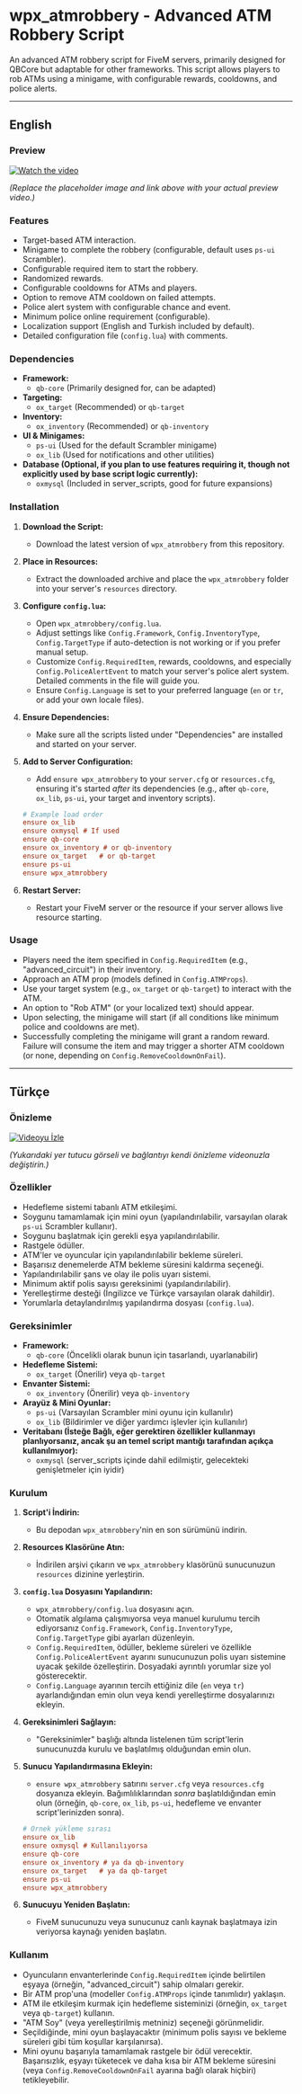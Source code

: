 # wpx_atmrobbery - Advanced ATM Robbery Script

An advanced ATM robbery script for FiveM servers, primarily designed for QBCore but adaptable for other frameworks. This script allows players to rob ATMs using a minigame, with configurable rewards, cooldowns, and police alerts.

---

## English

### Preview

[![Watch the video](https://via.placeholder.com/1280x720.png?text=Click+to+Watch+Preview+Video)](https://www.youtube.com/watch?v=YOUR_PREVIEW_VIDEO_ID_HERE)

*(Replace the placeholder image and link above with your actual preview video.)*

### Features

*   Target-based ATM interaction.
*   Minigame to complete the robbery (configurable, default uses `ps-ui` Scrambler).
*   Configurable required item to start the robbery.
*   Randomized rewards.
*   Configurable cooldowns for ATMs and players.
*   Option to remove ATM cooldown on failed attempts.
*   Police alert system with configurable chance and event.
*   Minimum police online requirement (configurable).
*   Localization support (English and Turkish included by default).
*   Detailed configuration file (`config.lua`) with comments.

### Dependencies

*   **Framework:**
    *   `qb-core` (Primarily designed for, can be adapted)
*   **Targeting:**
    *   `ox_target` (Recommended) or `qb-target`
*   **Inventory:**
    *   `ox_inventory` (Recommended) or `qb-inventory`
*   **UI & Minigames:**
    *   `ps-ui` (Used for the default Scrambler minigame)
    *   `ox_lib` (Used for notifications and other utilities)
*   **Database (Optional, if you plan to use features requiring it, though not explicitly used by base script logic currently):**
    *   `oxmysql` (Included in server_scripts, good for future expansions)

### Installation

1.  **Download the Script:**
    *   Download the latest version of `wpx_atmrobbery` from this repository.
2.  **Place in Resources:**
    *   Extract the downloaded archive and place the `wpx_atmrobbery` folder into your server's `resources` directory.
3.  **Configure `config.lua`:**
    *   Open `wpx_atmrobbery/config.lua`.
    *   Adjust settings like `Config.Framework`, `Config.InventoryType`, `Config.TargetType` if auto-detection is not working or if you prefer manual setup.
    *   Customize `Config.RequiredItem`, rewards, cooldowns, and especially `Config.PoliceAlertEvent` to match your server's police alert system. Detailed comments in the file will guide you.
    *   Ensure `Config.Language` is set to your preferred language (`en` or `tr`, or add your own locale files).
4.  **Ensure Dependencies:**
    *   Make sure all the scripts listed under "Dependencies" are installed and started on your server.
5.  **Add to Server Configuration:**
    *   Add `ensure wpx_atmrobbery` to your `server.cfg` or `resources.cfg`, ensuring it's started *after* its dependencies (e.g., after `qb-core`, `ox_lib`, `ps-ui`, your target and inventory scripts).

    ```cfg
    # Example load order
    ensure ox_lib
    ensure oxmysql # If used
    ensure qb-core
    ensure ox_inventory # or qb-inventory
    ensure ox_target   # or qb-target
    ensure ps-ui
    ensure wpx_atmrobbery
    ```

6.  **Restart Server:**
    *   Restart your FiveM server or the resource if your server allows live resource starting.

### Usage

*   Players need the item specified in `Config.RequiredItem` (e.g., "advanced_circuit") in their inventory.
*   Approach an ATM prop (models defined in `Config.ATMProps`).
*   Use your target system (e.g., `ox_target` or `qb-target`) to interact with the ATM.
*   An option to "Rob ATM" (or your localized text) should appear.
*   Upon selecting, the minigame will start (if all conditions like minimum police and cooldowns are met).
*   Successfully completing the minigame will grant a random reward. Failure will consume the item and may trigger a shorter ATM cooldown (or none, depending on `Config.RemoveCooldownOnFail`).

---

## Türkçe

### Önizleme

[![Videoyu İzle](https://via.placeholder.com/1280x720.png?text=Önizleme+Videosunu+İzlemek+İçin+Tıkla)](https://www.youtube.com/watch?v=YOUR_PREVIEW_VIDEO_ID_HERE)

*(Yukarıdaki yer tutucu görseli ve bağlantıyı kendi önizleme videonuzla değiştirin.)*

### Özellikler

*   Hedefleme sistemi tabanlı ATM etkileşimi.
*   Soygunu tamamlamak için mini oyun (yapılandırılabilir, varsayılan olarak `ps-ui` Scrambler kullanır).
*   Soygunu başlatmak için gerekli eşya yapılandırılabilir.
*   Rastgele ödüller.
*   ATM'ler ve oyuncular için yapılandırılabilir bekleme süreleri.
*   Başarısız denemelerde ATM bekleme süresini kaldırma seçeneği.
*   Yapılandırılabilir şans ve olay ile polis uyarı sistemi.
*   Minimum aktif polis sayısı gereksinimi (yapılandırılabilir).
*   Yerelleştirme desteği (İngilizce ve Türkçe varsayılan olarak dahildir).
*   Yorumlarla detaylandırılmış yapılandırma dosyası (`config.lua`).

### Gereksinimler

*   **Framework:**
    *   `qb-core` (Öncelikli olarak bunun için tasarlandı, uyarlanabilir)
*   **Hedefleme Sistemi:**
    *   `ox_target` (Önerilir) veya `qb-target`
*   **Envanter Sistemi:**
    *   `ox_inventory` (Önerilir) veya `qb-inventory`
*   **Arayüz & Mini Oyunlar:**
    *   `ps-ui` (Varsayılan Scrambler mini oyunu için kullanılır)
    *   `ox_lib` (Bildirimler ve diğer yardımcı işlevler için kullanılır)
*   **Veritabanı (İsteğe Bağlı, eğer gerektiren özellikler kullanmayı planlıyorsanız, ancak şu an temel script mantığı tarafından açıkça kullanılmıyor):**
    *   `oxmysql` (server_scripts içinde dahil edilmiştir, gelecekteki genişletmeler için iyidir)

### Kurulum

1.  **Script'i İndirin:**
    *   Bu depodan `wpx_atmrobbery`'nin en son sürümünü indirin.
2.  **Resources Klasörüne Atın:**
    *   İndirilen arşivi çıkarın ve `wpx_atmrobbery` klasörünü sunucunuzun `resources` dizinine yerleştirin.
3.  **`config.lua` Dosyasını Yapılandırın:**
    *   `wpx_atmrobbery/config.lua` dosyasını açın.
    *   Otomatik algılama çalışmıyorsa veya manuel kurulumu tercih ediyorsanız `Config.Framework`, `Config.InventoryType`, `Config.TargetType` gibi ayarları düzenleyin.
    *   `Config.RequiredItem`, ödüller, bekleme süreleri ve özellikle `Config.PoliceAlertEvent` ayarını sunucunuzun polis uyarı sistemine uyacak şekilde özelleştirin. Dosyadaki ayrıntılı yorumlar size yol gösterecektir.
    *   `Config.Language` ayarının tercih ettiğiniz dile (`en` veya `tr`) ayarlandığından emin olun veya kendi yerelleştirme dosyalarınızı ekleyin.
4.  **Gereksinimleri Sağlayın:**
    *   "Gereksinimler" başlığı altında listelenen tüm script'lerin sunucunuzda kurulu ve başlatılmış olduğundan emin olun.
5.  **Sunucu Yapılandırmasına Ekleyin:**
    *   `ensure wpx_atmrobbery` satırını `server.cfg` veya `resources.cfg` dosyanıza ekleyin. Bağımlılıklarından *sonra* başlatıldığından emin olun (örneğin, `qb-core`, `ox_lib`, `ps-ui`, hedefleme ve envanter script'lerinizden sonra).

    ```cfg
    # Örnek yükleme sırası
    ensure ox_lib
    ensure oxmysql # Kullanılıyorsa
    ensure qb-core
    ensure ox_inventory # ya da qb-inventory
    ensure ox_target   # ya da qb-target
    ensure ps-ui
    ensure wpx_atmrobbery
    ```

6.  **Sunucuyu Yeniden Başlatın:**
    *   FiveM sunucunuzu veya sunucunuz canlı kaynak başlatmaya izin veriyorsa kaynağı yeniden başlatın.

### Kullanım

*   Oyuncuların envanterlerinde `Config.RequiredItem` içinde belirtilen eşyaya (örneğin, "advanced_circuit") sahip olmaları gerekir.
*   Bir ATM prop'una (modeller `Config.ATMProps` içinde tanımlıdır) yaklaşın.
*   ATM ile etkileşim kurmak için hedefleme sisteminizi (örneğin, `ox_target` veya `qb-target`) kullanın.
*   "ATM Soy" (veya yerelleştirilmiş metniniz) seçeneği görünmelidir.
*   Seçildiğinde, mini oyun başlayacaktır (minimum polis sayısı ve bekleme süreleri gibi tüm koşullar karşılanırsa).
*   Mini oyunu başarıyla tamamlamak rastgele bir ödül verecektir. Başarısızlık, eşyayı tüketecek ve daha kısa bir ATM bekleme süresini (veya `Config.RemoveCooldownOnFail` ayarına bağlı olarak hiçbiri) tetikleyebilir. 